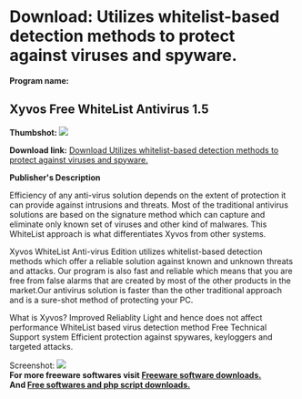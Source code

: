 # Download: Utilizes whitelist-based detection methods to protect against viruses and spyware.

**Program name:**

## Xyvos Free WhiteList Antivirus 1.5

  
**Thumbshot:** ![](http://www.freewarefiles.com/screenshot/xyvoswlav_md.jpg)   
  
**Download link:** [Download Utilizes whitelist-based detection methods to protect against viruses and spyware.](http://freesoftwares.boysofts.com/Xyvos-Free-WhiteList-Antivirus_program_70535.html)  
  


**Publisher's Description**  
  


Efficiency of any anti-virus solution depends on the extent of protection it can provide against intrusions and threats. Most of the traditional antivirus solutions are based on the signature method which can capture and eliminate only known set of viruses and other kind of malwares. This WhiteList approach is what differentiates Xyvos from other systems. 

Xyvos WhiteList Anti-virus Edition utilizes whitelist-based detection methods which offer a reliable solution against known and unknown threats and attacks. Our program is also fast and reliable which means that you are free from false alarms that are created by most of the other products in the market.Our antivirus solution is faster than the other traditional approach and is a sure-shot method of protecting your PC. 

What is Xyvos? Improved Reliablity Light and hence does not affect performance WhiteList based virus detection method Free Technical Support system Efficient protection against spywares, keyloggers and targeted attacks.

  
  
Screenshot: ![](http://www.freewarefiles.com/screenshot/xyvoswlav.jpg)   
**For more freeware softwares visit [Freeware software downloads.](http://freesoftwares.boysofts.com/)**   
**And [Free softwares and php script downloads.](http://www.boysofts.com/)**
